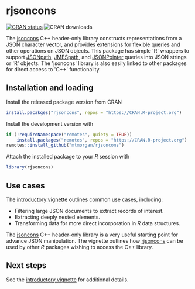 # rjsoncons

<!-- badges: start -->
[![CRAN status](https://www.r-pkg.org/badges/version/rjsoncons)](https://CRAN.R-project.org/package=rjsoncons)
![CRAN downloads](https://cranlogs.r-pkg.org/badges/last-month/rjsoncons)
<!-- badges: end -->

The [jsoncons][] C++ header-only library constructs representations
from a JSON character vector, and provides extensions for flexible
queries and other operations on JSON objects. This package has simple
'R' wrappers to support [JSONpath][], [JMESpath][], and
[JSONPointer][] queries into JSON strings or 'R' objects. The
'jsoncons' library is also easily linked to other packages for direct
access to 'C++' functionality.

[JSONpath]: https://goessner.net/articles/JsonPath/
[JMESpath]: https://jmespath.org/
[JSONPointer]: https://datatracker.ietf.org/doc/html/rfc6901

## Installation and loading

Install the released package version from CRAN

``` r
install.pacakges("rjsoncons", repos = "https://CRAN.R-project.org")
```

Install the development version with

``` r
if (!requireNamespace("remotes", quiety = TRUE))
    install.packages("remotes", repos = "https://CRAN.R-project.org")
remotes::install_github("mtmorgan/rjsoncons")
```

Attach the installed package to your *R* session with

``` r
library(rjsoncons)
```

[jsoncons]: https://github.com/danielaparker/jsoncons/
[rjsoncons]: https://mtmorgan.github.io/rjsoncons/

## Use cases

The [introductory vignette][] outlines common use cases, including:

- Filtering large JSON documents to extract records of interest.
- Extracting deeply nested elements.
- Transforming data for more direct incorporation in *R* data structures.

The [jsoncons][] C++ header-only library is a very useful starting
point for advance JSON manipulation. The vignette outlines how
[rjsoncons][] can be used by other *R* packages wishing to access the
C++ library.

## Next steps

See the [introductory vignette][] for additional details.

[introductory vignette]: articles/rjsoncons.html
